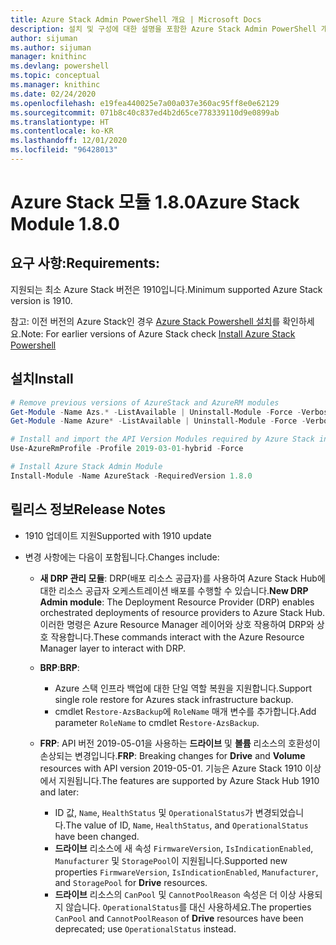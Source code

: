```yaml
---
title: Azure Stack Admin PowerShell 개요 | Microsoft Docs
description: 설치 및 구성에 대한 설명을 포함한 Azure Stack Admin PowerShell 개요입니다.
author: sijuman
ms.author: sijuman
manager: knithinc
ms.devlang: powershell
ms.topic: conceptual
ms.manager: knithinc
ms.date: 02/24/2020
ms.openlocfilehash: e19fea440025e7a00a037e360ac95ff8e0e62129
ms.sourcegitcommit: 071b8c40c837ed4b2d65ce778339110d9e0899ab
ms.translationtype: HT
ms.contentlocale: ko-KR
ms.lasthandoff: 12/01/2020
ms.locfileid: "96428013"
---
```

# <a name="azure-stack-module-180"></a><span data-ttu-id="f5686-103">Azure Stack 모듈 1.8.0</span><span class="sxs-lookup"><span data-stu-id="f5686-103">Azure Stack Module 1.8.0</span></span>

## <a name="requirements"></a><span data-ttu-id="f5686-104">요구 사항:</span><span class="sxs-lookup"><span data-stu-id="f5686-104">Requirements:</span></span>

<span data-ttu-id="f5686-105">지원되는 최소 Azure Stack 버전은 1910입니다.</span><span class="sxs-lookup"><span data-stu-id="f5686-105">Minimum supported Azure Stack version is 1910.</span></span>

<span data-ttu-id="f5686-106">참고: 이전 버전의 Azure Stack인 경우 [Azure Stack Powershell 설치](/azure/azure-stack/azure-stack-powershell-install#install-azure-stack-powershell)를 확인하세요.</span><span class="sxs-lookup"><span data-stu-id="f5686-106">Note: For earlier versions of Azure Stack check [Install Azure Stack Powershell](/azure/azure-stack/azure-stack-powershell-install#install-azure-stack-powershell)</span></span>

## <a name="install"></a><span data-ttu-id="f5686-107">설치</span><span class="sxs-lookup"><span data-stu-id="f5686-107">Install</span></span>

```powershell
# Remove previous versions of AzureStack and AzureRM modules
Get-Module -Name Azs.* -ListAvailable | Uninstall-Module -Force -Verbose
Get-Module -Name Azure* -ListAvailable | Uninstall-Module -Force -Verbose

# Install and import the API Version Modules required by Azure Stack into the current PowerShell session.
Use-AzureRmProfile -Profile 2019-03-01-hybrid -Force

# Install Azure Stack Admin Module
Install-Module -Name AzureStack -RequiredVersion 1.8.0
```

## <a name="release-notes"></a><span data-ttu-id="f5686-108">릴리스 정보</span><span class="sxs-lookup"><span data-stu-id="f5686-108">Release Notes</span></span>

* <span data-ttu-id="f5686-109">1910 업데이트 지원</span><span class="sxs-lookup"><span data-stu-id="f5686-109">Supported with 1910 update</span></span>
* <span data-ttu-id="f5686-110">변경 사항에는 다음이 포함됩니다.</span><span class="sxs-lookup"><span data-stu-id="f5686-110">Changes include:</span></span>

    - <span data-ttu-id="f5686-111">**새 DRP 관리 모듈**: DRP(배포 리소스 공급자)를 사용하여 Azure Stack Hub에 대한 리소스 공급자 오케스트레이션 배포를 수행할 수 있습니다.</span><span class="sxs-lookup"><span data-stu-id="f5686-111">**New DRP Admin module**: The Deployment Resource Provider (DRP) enables orchestrated deployments of resource providers to Azure Stack Hub.</span></span> <span data-ttu-id="f5686-112">이러한 명령은 Azure Resource Manager 레이어와 상호 작용하여 DRP와 상호 작용합니다.</span><span class="sxs-lookup"><span data-stu-id="f5686-112">These commands interact with the Azure Resource Manager layer to interact with DRP.</span></span>

    - <span data-ttu-id="f5686-113">**BRP**:</span><span class="sxs-lookup"><span data-stu-id="f5686-113">**BRP**:</span></span>
        - <span data-ttu-id="f5686-114">Azure 스택 인프라 백업에 대한 단일 역할 복원을 지원합니다.</span><span class="sxs-lookup"><span data-stu-id="f5686-114">Support single role restore for Azures stack infrastructure backup.</span></span>
        - <span data-ttu-id="f5686-115">cmdlet R`estore-AzsBackup`에 `RoleName` 매개 변수를 추가합니다.</span><span class="sxs-lookup"><span data-stu-id="f5686-115">Add parameter `RoleName` to cmdlet R`estore-AzsBackup`.</span></span>

    - <span data-ttu-id="f5686-116">**FRP**: API 버전 2019-05-01을 사용하는 **드라이브** 및 **볼륨** 리소스의 호환성이 손상되는 변경입니다.</span><span class="sxs-lookup"><span data-stu-id="f5686-116">**FRP**: Breaking changes for **Drive** and **Volume** resources with API version 2019-05-01.</span></span> <span data-ttu-id="f5686-117">기능은 Azure Stack 1910 이상에서 지원됩니다.</span><span class="sxs-lookup"><span data-stu-id="f5686-117">The features are supported by Azure Stack Hub 1910 and later:</span></span>
        - <span data-ttu-id="f5686-118">ID 값, `Name`, `HealthStatus` 및 `OperationalStatus`가 변경되었습니다.</span><span class="sxs-lookup"><span data-stu-id="f5686-118">The value of ID, `Name`, `HealthStatus`, and `OperationalStatus` have been changed.</span></span>
        - <span data-ttu-id="f5686-119">**드라이브** 리소스에 새 속성 `FirmwareVersion`, `IsIndicationEnabled`, `Manufacturer` 및 `StoragePool`이 지원됩니다.</span><span class="sxs-lookup"><span data-stu-id="f5686-119">Supported new properties `FirmwareVersion`, `IsIndicationEnabled`, `Manufacturer`, and `StoragePool` for **Drive** resources.</span></span>
        - <span data-ttu-id="f5686-120">**드라이브** 리소스의 `CanPool` 및 `CannotPoolReason` 속성은 더 이상 사용되지 않습니다. `OperationalStatus`를 대신 사용하세요.</span><span class="sxs-lookup"><span data-stu-id="f5686-120">The properties `CanPool` and `CannotPoolReason` of **Drive** resources have been deprecated; use `OperationalStatus` instead.</span></span>